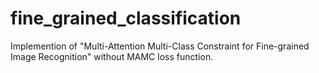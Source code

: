 # fine_grained_classification
Implemention of "Multi-Attention Multi-Class Constraint for Fine-grained Image Recognition" without MAMC loss function.
